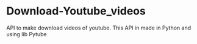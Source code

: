 # Download-Youtube_videos
API to make download videos of youtube. This API in made in Python and using lib Pytube
